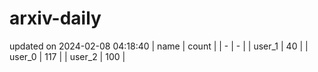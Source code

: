 # arxiv-daily
updated on 2024-02-08 04:18:40
| name | count |
| - | - |
| user_1 | 40 |
| user_0 | 117 |
| user_2 | 100 |
